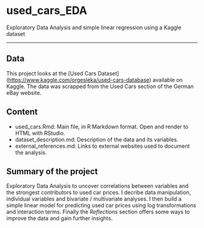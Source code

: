 # used_cars_EDA
Exploratory Data Analysis and simple linear regression using a Kaggle dataset

---

## Data

This project looks at the [Used Cars Dataset] (https://www.kaggle.com/orgesleka/used-cars-database) available on Kaggle. The data was scrapped from the Used Cars section of the German eBay website.

## Content

 * used_cars.Rmd: Main file, in R Markdown format. Open and render to HTML with RStudio.
 * dataset_description.md: Description of the data and its variables.
 * external_references.md: Links to external websites used to document the analysis.
 
## Summary of the project

Exploratory Data Analysis to uncover correlations between variables and the strongest contributors to used car prices.
I decribe data manipulation, individual variables and bivariate / multivariate analyses.
I then build a simple linear model for predicting used car prices using log transformations and interaction terms.
Finally the _Reflections_ section offers some ways to improve the data and gain further insights.
